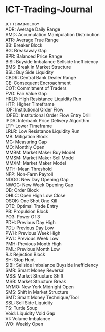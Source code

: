 # ICT-Trading-Journal 

ɪᴄᴛ ᴛᴇʀᴍɪɴᴏʟᴏɢʏ
</br> ADR: Average Daily Range
</br> AMD: Accumulation Manipulation Distribution
</br> ATR: Average True Range
</br> BB: Breaker Block
</br> BG: Breakaway Gap
</br> BPR: Balanced Price Range
</br> BISI: Buyside Imbalance Sellside Inefficiency
</br> BMS: Break in Market Structure
</br> BSL: Buy Side Liquidity
</br> CBDR: Central Bank Dealer Range
</br> CE: Consequent Encroachment
</br> COT: Commitment of Traders
</br> FVG: Fair Value Gap
</br> HRLR: High Resistance Liquidity Run
</br> HTF: Higher Timeframe
</br> IOF: Institutional Order Flow
</br> IOFED: Institutional Order Flow Entry Drill
</br> IPDA: Interbank Price Delivery Algorithm
</br> LTF: Lower Timeframe
</br> LRLR: Low Resistance Liquidity Run
</br> MB: Mitigation Block
</br> MG: Measuring Gap
</br> MO: Monthly Open
</br> MMBM: Market Maker Buy Model
</br> MMSM: Market Maker Sell Model
</br> MMXM: Market Maker Model
</br> MTH: Mean Threshold
</br> NFP: Non-Farm Payroll
</br> NDOG: New Day Opening Gap
</br> NWOG: New Week Opening Gap
</br> OB: Order Block
</br> OHLC: Open High Low Close
</br> OSOK: One Shot One Kill
</br> OTE: Optimal Trade Entry
</br> PB: Propulsion Block
</br> PO3: Power Of 3
</br> PDH: Previous Day High
</br> PDL: Previous Day Low
</br> PWH: Previous Week High
</br> PWL: Previous Week Low
</br> PMH: Previous Month High
</br> PML: Previous Month Low
</br> RJ: Rejection Block
</br> SH: Stop Hunt
</br> SIBI: Sellside Imbalance Buyside Inefficiency
</br> SMR: Smart Money Reversal
</br> MSS: Market Structure Shift
</br> MSB: Market Structure Break
</br> NYMO: New York Midnight Open
</br> SMS: Shift in Market Structure
</br> SMT: Smart Money Technique/Tool
</br> SSL: Sell Side Liquidity
</br> TS: Turtle Soup
</br> Void: Liquidity Void Gap
</br> VI: Volume Imbalance
</br> WO: Weekly Open